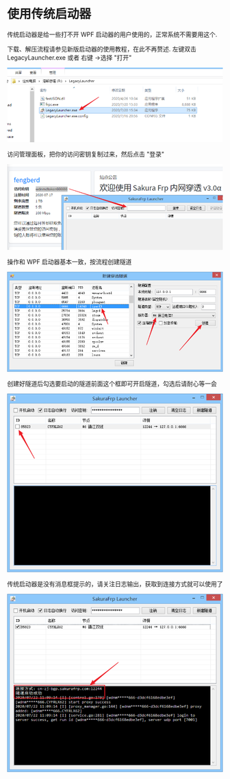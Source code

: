 # 使用传统启动器

传统启动器是给一些打不开 WPF 启动器的用户使用的，正常系统不需要用这个.

下载、解压流程请参见新版启动器的使用教程，在此不再赘述. 左键双击 LegacyLauncher.exe 或者 右键 -&gt;选择 "打开"

![](_images/launcher-image-13.png)

访问管理面板，把你的访问密钥复制过来，然后点击 "登录"

![](_images/launcher-image-14.png)

操作和 WPF 启动器基本一致，按流程创建隧道

![](_images/launcher-image-15.png)

创建好隧道后勾选要启动的隧道前面这个框即可开启隧道，勾选后请耐心等一会

![](_images/launcher-image-16.png)

传统启动器是没有消息框提示的，请关注日志输出，获取到连接方式就可以使用了

![](_images/launcher-image-17.png)

